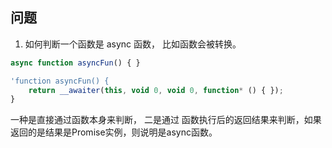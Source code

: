 ## 问题
1. 如何判断一个函数是 async 函数，
比如函数会被转换。 
```js
async function asyncFun() { }
```
```js
'function asyncFun() {
    return __awaiter(this, void 0, void 0, function* () { });
}
```
一种是直接通过函数本身来判断，
二是通过 函数执行后的返回结果来判断，如果返回的是结果是Promise实例，则说明是async函数。